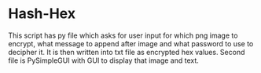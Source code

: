 # Hash-Hex
This script has py file which asks for user input for which png image to encrypt, what message to append after image and what password to use to decipher it.
It is then written into txt file as encrypted hex values.
Second file is PySimpleGUI with GUI to display that image and text.
